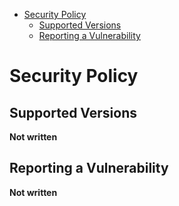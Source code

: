 - [Security Policy](#security-policy)
  - [Supported Versions](#supported-versions)
  - [Reporting a Vulnerability](#reporting-a-vulnerability)

# Security Policy

## Supported Versions

**Not written**

<!--
We release patches for security vulnerabilities. Which versions are eligible for
receiving such patches depends on the CVSS v3.0 Rating:

| CVSS v3.0 | Supported Versions                        |
| --------- | ----------------------------------------- |
| 9.0-10.0  | Releases within the previous three months |
| 4.0-8.9   | Most recent release                       |
-->
## Reporting a Vulnerability

**Not written**

<!--
Please report (suspected) security vulnerabilities to
**[security@ory.sh](mailto:security@ory.sh)**. You will receive a response from
us within 48 hours. If the issue is confirmed, we will release a patch as soon
as possible depending on complexity but historically within a few days.
-->
